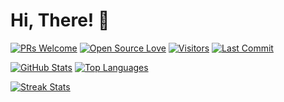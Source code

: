 # Hi, There! 👋

[![PRs Welcome](https://img.shields.io/badge/PRs-welcome-blue.svg?style=flat&logo=github)]()
[![Open Source Love](https://img.shields.io/badge/Open%20Source-%E2%99%A1-blue)]()
[![Visitors](https://komarev.com/ghpvc/?username=rrez2002&style=flat&labelColor=black&logo=github&label=PROFILE+VIEWS&color=blue)]()
[![Last Commit](https://img.shields.io/github/last-commit/rrez2002/rrez2002?logo=markdown&label=LAST+UPDATE&color=blue&style=flat)]()

[![GitHub Stats](https://github-readme-stats.vercel.app/api?username=rrez2002&show_icons=true&count_private=true&theme=material-palenight&hide_border=true&hide=issues,contribs&bg_color=00000000)]()
[![Top Languages](https://github-readme-stats.vercel.app/api/top-langs/?username=rrez2002&layout=compact&hide_border=true&theme=material-palenight&bg_color=00000000&langs_count=6&hide=jupyter%20notebook,tex,css,php&exclude_repo=Pacman-AI)]()

[![Streak Stats](https://github-readme-streak-stats.herokuapp.com?user=rrez2002&theme=material-palenight&hide_border=true&background=FFFFFF00)]()

